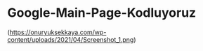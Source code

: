 # Google-Main-Page-Kodluyoruz
(https://onuryuksekkaya.com/wp-content/uploads/2021/04/Screenshot_1.png)

